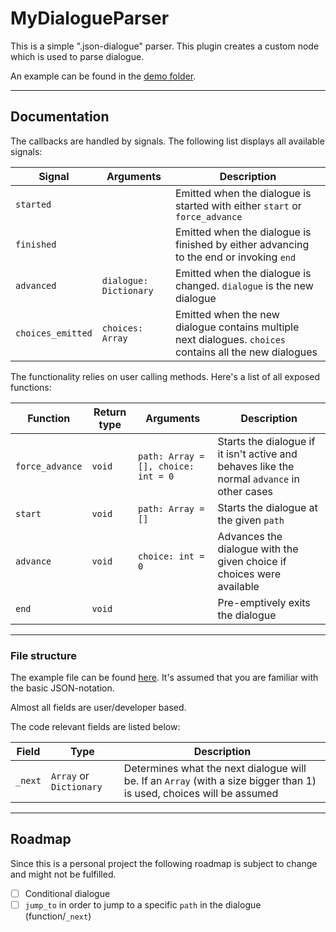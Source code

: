 # MyDialogueParser

This is a simple ".json-dialogue" parser. This plugin creates a custom node which is used to parse dialogue.


An example can be found in the [demo folder](https://github.com/TheFlamyy/MyDialogueParser/tree/master/mdp-demo).

----

## Documentation

The callbacks are handled by signals. The following list displays all available signals:

| Signal | Arguments | Description |
| ---- | ---- | ---- |
| `started` | | Emitted when the dialogue is started with either `start` or `force_advance` |
| `finished` | | Emitted when the dialogue is finished by either advancing to the end or invoking `end` |
| `advanced` | `dialogue: Dictionary` | Emitted when the dialogue is changed. `dialogue` is the new dialogue |
| `choices_emitted` | `choices: Array` | Emitted when the new dialogue contains multiple next dialogues. `choices` contains all the new dialogues |


The functionality relies on user calling methods. Here's a list of all exposed functions:

| Function | Return type | Arguments | Description |
| ---- | ---- | ---- | ---- |
| `force_advance` | `void` | `path: Array = [], choice: int = 0` | Starts the dialogue if it isn't active and behaves like the normal `advance` in other cases |
| `start` | `void` | `path: Array = []` | Starts the dialogue at the given `path` |
| `advance` | `void` | `choice: int = 0` | Advances the dialogue with the given choice if choices were available |
| `end` | `void` | | Pre-emptively exits the dialogue |

----

### File structure

The example file can be found [here](https://github.com/TheFlamyy/MyDialogueParser/blob/master/mdp-demo/Demo.json). It's assumed that you are familiar with the basic JSON-notation.


Almost all fields are user/developer based.

The code relevant fields are listed below:

| Field | Type | Description |
| ---- | ---- | ---- |
| `_next` | `Array` or `Dictionary` | Determines what the next dialogue will be. If an `Array` (with a size bigger than 1) is used, choices will be assumed |

----

## Roadmap

Since this is a personal project the following roadmap is subject to change and might not be fulfilled.

- [ ] Conditional dialogue
- [ ] `jump_to` in order to jump to a specific `path` in the dialogue (function/`_next`)